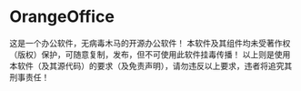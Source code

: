 # OrangeOffice
这是一个办公软件，无病毒木马的开源办公软件！
本软件及其组件均未受著作权（版权）保护，可随意复制，发布，但不可使用此软件挂毒传播！
以上则是使用本软件（及其源代码）的要求（及免责声明），请勿违反以上要求，违者将追究其刑事责任！
